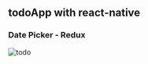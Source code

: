 ## todoApp with react-native

### Date Picker - Redux

![todo](https://user-images.githubusercontent.com/46713778/91483176-f543bf00-e8af-11ea-8870-8ba334e05cfe.png)

